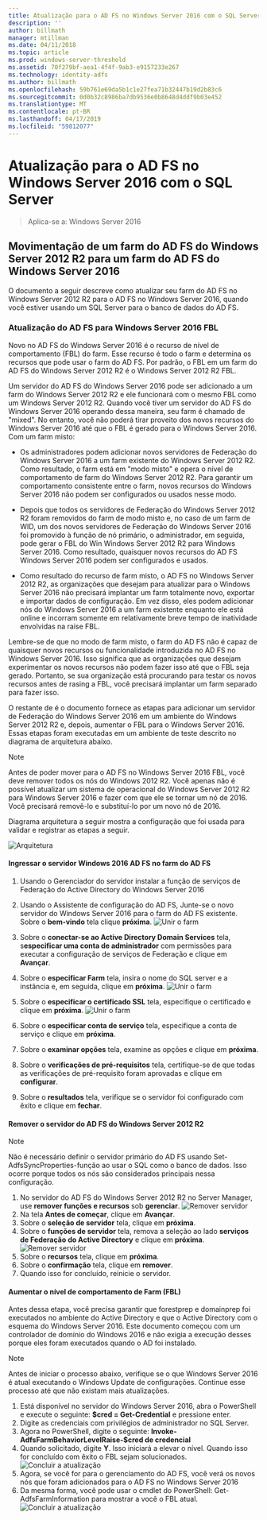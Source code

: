 ```yaml
---
title: Atualização para o AD FS no Windows Server 2016 com o SQL Server
description: ''
author: billmath
manager: mtillman
ms.date: 04/11/2018
ms.topic: article
ms.prod: windows-server-threshold
ms.assetid: 70f279bf-aea1-4f4f-9ab3-e9157233e267
ms.technology: identity-adfs
ms.author: billmath
ms.openlocfilehash: 59b761e69da5b1c1e27fea71b32447b19d2b83c6
ms.sourcegitcommit: 0d0b32c8986ba7db9536e0b8648d4ddf9b03e452
ms.translationtype: MT
ms.contentlocale: pt-BR
ms.lasthandoff: 04/17/2019
ms.locfileid: "59812077"
---
```

# <a name="upgrading-to-ad-fs-in-windows-server-2016-with-sql-server"></a>Atualização para o AD FS no Windows Server 2016 com o SQL Server

>Aplica-se a: Windows Server 2016


## <a name="moving-from-a-windows-server-2012-r2-ad-fs-farm-to-a-windows-server-2016-ad-fs-farm"></a>Movimentação de um farm do AD FS do Windows Server 2012 R2 para um farm do AD FS do Windows Server 2016  
O documento a seguir descreve como atualizar seu farm do AD FS no Windows Server 2012 R2 para o AD FS no Windows Server 2016, quando você estiver usando um SQL Server para o banco de dados do AD FS.  

### <a name="upgrading-ad-fs-to-windows-server-2016-fbl"></a>Atualização do AD FS para Windows Server 2016 FBL  
Novo no AD FS do Windows Server 2016 é o recurso de nível de comportamento (FBL) do farm.   Esse recurso é todo o farm e determina os recursos que pode usar o farm do AD FS.   Por padrão, o FBL em um farm do AD FS do Windows Server 2012 R2 é o Windows Server 2012 R2 FBL.  

Um servidor do AD FS do Windows Server 2016 pode ser adicionado a um farm do Windows Server 2012 R2 e ele funcionará com o mesmo FBL como um Windows Server 2012 R2.  Quando você tiver um servidor do AD FS do Windows Server 2016 operando dessa maneira, seu farm é chamado de "mixed".  No entanto, você não poderá tirar proveito dos novos recursos do Windows Server 2016 até que o FBL é gerado para o Windows Server 2016.  Com um farm misto:  

-   Os administradores podem adicionar novos servidores de Federação do Windows Server 2016 a um farm existente do Windows Server 2012 R2.  Como resultado, o farm está em "modo misto" e opera o nível de comportamento de farm do Windows Server 2012 R2.  Para garantir um comportamento consistente entre o farm, novos recursos do Windows Server 2016 não podem ser configurados ou usados nesse modo.  

-   Depois que todos os servidores de Federação do Windows Server 2012 R2 foram removidos do farm de modo misto e, no caso de um farm de WID, um dos novos servidores de Federação do Windows Server 2016 foi promovido à função de nó primário, o administrador, em seguida, pode gerar o FBL do Win Windows Server 2012 R2 para Windows Server 2016.  Como resultado, quaisquer novos recursos do AD FS Windows Server 2016 podem ser configurados e usados.  

-   Como resultado do recurso de farm misto, o AD FS no Windows Server 2012 R2, as organizações que desejam para atualizar para o Windows Server 2016 não precisará implantar um farm totalmente novo, exportar e importar dados de configuração.  Em vez disso, eles podem adicionar nós do Windows Server 2016 a um farm existente enquanto ele está online e incorram somente em relativamente breve tempo de inatividade envolvidas na raise FBL.  

Lembre-se de que no modo de farm misto, o farm do AD FS não é capaz de quaisquer novos recursos ou funcionalidade introduzida no AD FS no Windows Server 2016.  Isso significa que as organizações que desejam experimentar os novos recursos não podem fazer isso até que o FBL seja gerado.  Portanto, se sua organização está procurando para testar os novos recursos antes de rasing a FBL, você precisará implantar um farm separado para fazer isso.  

O restante de é o documento fornece as etapas para adicionar um servidor de Federação do Windows Server 2016 em um ambiente do Windows Server 2012 R2 e, depois, aumentar o FBL para o Windows Server 2016.  Essas etapas foram executadas em um ambiente de teste descrito no diagrama de arquitetura abaixo.  

> [!NOTE]  
> Antes de poder mover para o AD FS no Windows Server 2016 FBL, você deve remover todos os nós do Windows 2012 R2.  Você apenas não é possível atualizar um sistema de operacional do Windows Server 2012 R2 para Windows Server 2016 e fazer com que ele se tornar um nó de 2016.  Você precisará removê-lo e substituí-lo por um novo nó de 2016.  

Diagrama arquitetura a seguir mostra a configuração que foi usada para validar e registrar as etapas a seguir.

![Arquitetura](media/Upgrading-to-AD-FS-in-Windows-Server-2016-SQL/arch.png) 


#### <a name="join-the-windows-2016-ad-fs-server-to-the-ad-fs-farm"></a>Ingressar o servidor Windows 2016 AD FS no farm do AD FS

1.  Usando o Gerenciador do servidor instalar a função de serviços de Federação do Active Directory do Windows Server 2016  

2.  Usando o Assistente de configuração do AD FS, Junte-se o novo servidor do Windows Server 2016 para o farm do AD FS existente.  Sobre o **bem-vindo** tela clique **próxima**.
 ![Unir o farm](media/Upgrading-to-AD-FS-in-Windows-Server-2016-SQL/configure1.png)  
3.  Sobre o **conectar-se ao Active Directory Domain Services** tela, s**especificar uma conta de administrador** com permissões para executar a configuração de serviços de Federação e clique em **Avançar**.
4.  Sobre o **especificar Farm** tela, insira o nome do SQL server e a instância e, em seguida, clique em **próxima**.
![Unir o farm](media/Upgrading-to-AD-FS-in-Windows-Server-2016-SQL/configure3.png)
5.  Sobre o **especificar o certificado SSL** tela, especifique o certificado e clique em **próxima**.
![Unir o farm](media/Upgrading-to-AD-FS-in-Windows-Server-2016-SQL/configure4.png)
6.  Sobre o **especificar conta de serviço** tela, especifique a conta de serviço e clique em **próxima**. 
7.  Sobre o **examinar opções** tela, examine as opções e clique em **próxima**. 
8.  Sobre o **verificações de pré-requisitos** tela, certifique-se de que todas as verificações de pré-requisito foram aprovadas e clique em **configurar**.
9.  Sobre o **resultados** tela, verifique se o servidor foi configurado com êxito e clique em **fechar**.
 
   
#### <a name="remove-the-windows-server-2012-r2-ad-fs-server"></a>Remover o servidor do AD FS do Windows Server 2012 R2

>[!NOTE]
>Não é necessário definir o servidor primário do AD FS usando Set-AdfsSyncProperties-função ao usar o SQL como o banco de dados.  Isso ocorre porque todos os nós são considerados principais nessa configuração.

1.  No servidor do AD FS do Windows Server 2012 R2 no Server Manager, use **remover funções e recursos** sob **gerenciar**. 
![Remover servidor](media/Upgrading-to-AD-FS-in-Windows-Server-2016-SQL/remove1.png)
2.  Na tela **Antes de começar**, clique em **Avançar**.
3.  Sobre o **seleção de servidor** tela, clique em **próxima**.
4.  Sobre o **funções de servidor** tela, remova a seleção ao lado **serviços de Federação do Active Directory** e clique em **próxima**.
![Remover servidor](media/Upgrading-to-AD-FS-in-Windows-Server-2016-SQL/remove2.png)
5.  Sobre o **recursos** tela, clique em **próxima**.
6.  Sobre o **confirmação** tela, clique em **remover**.
7.  Quando isso for concluído, reinicie o servidor.
     
#### <a name="raise-the-farm-behavior-level-fbl"></a>Aumentar o nível de comportamento de Farm (FBL)
Antes dessa etapa, você precisa garantir que forestprep e domainprep foi executados no ambiente do Active Directory e que o Active Directory com o esquema do Windows Server 2016.  Este documento começou com um controlador de domínio do Windows 2016 e não exigia a execução desses porque eles foram executados quando o AD foi instalado.

>[!NOTE]
>Antes de iniciar o processo abaixo, verifique se o que Windows Server 2016 é atual executando o Windows Update de configurações.  Continue esse processo até que não existam mais atualizações. 

1. Está disponível no servidor do Windows Server 2016, abra o PowerShell e execute o seguinte: **$cred = Get-Credential** e pressione enter.
2. Digite as credenciais com privilégios de administrador no SQL Server.
3. Agora no PowerShell, digite o seguinte: **Invoke-AdfsFarmBehaviorLevelRaise-$cred de credencial**
2. Quando solicitado, digite **Y**.  Isso iniciará a elevar o nível.  Quando isso for concluído com êxito o FBL sejam solucionados.  
![Concluir a atualização](media/Upgrading-to-AD-FS-in-Windows-Server-2016-SQL/finish1.png)
3. Agora, se você for para o gerenciamento do AD FS, você verá os novos nós que foram adicionados para o AD FS no Windows Server 2016  
4. Da mesma forma, você pode usar o cmdlet do PowerShell:  Get-AdfsFarmInformation para mostrar a você o FBL atual.  
![Concluir a atualização](media/Upgrading-to-AD-FS-in-Windows-Server-2016-SQL/finish2.png)
